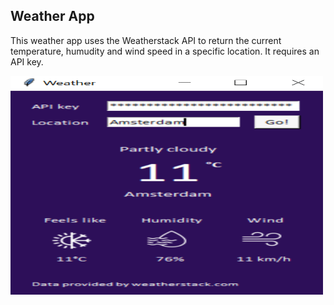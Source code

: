 ## Weather App

This weather app uses the Weatherstack API to return the current temperature, humudity and wind speed in a specific location. It requires an API key.

<p>
    <img src="app.PNG" width="500" height="350" />
</p>
